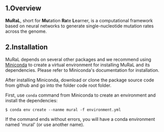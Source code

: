 ## 1.Overview
**MuRaL**, short for **Mu**tation **Ra**te **L**earner, is a computational framework based on neural networks to generate single-nucleotide mutation rates across the genome.
## 2.Installation
MuRaL depends on several other packages and we recommend using [Miniconda](https://docs.conda.io/en/latest/miniconda.html) to create a virtual environment for installing MuRaL and its dependencies. Please refer to Miniconda's documentation for installation.

After installing Miniconda, download or clone the package source code from github and go into the folder code root folder.

First, use `conda` command from Miniconda to create an environment and install the dependencies:
```
$ conda env create --nanme mural -f environment.yml
```
If the command ends without errors, you will have a conda environment named 'mural' (or use another name). 

